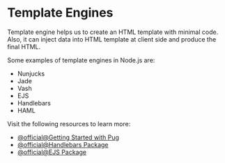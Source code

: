 # Template Engines

Template engine helps us to create an HTML template with minimal code. Also, it can inject data into HTML template at client side and produce the final HTML.

Some examples of template engines in Node.js are:

*   Nunjucks
*   Jade
*   Vash
*   EJS
*   Handlebars
*   HAML

Visit the following resources to learn more:

- [@official@Getting Started with Pug](https://pugjs.org/api/getting-started.html)
- [@official@Handlebars Package](https://www.npmjs.com/package/handlebars)
- [@official@EJS Package](https://www.npmjs.com/package/ejs)